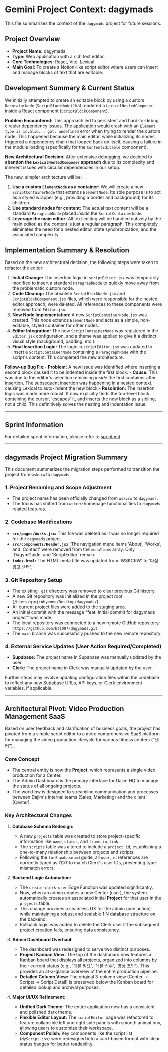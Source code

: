 # Gemini Project Context: dagymads

This file summarizes the context of the `dagymads` project for future sessions.

## Project Overview

- **Project Name:** dagymads
- **Type:** Web application with a rich text editor.
- **Core Technologies:** React, Vite, Lexical.
- **Main Goal:** To create a Notion-like script editor where users can insert and manage blocks of text that are editable.

## Development Summary & Current Status

We initially attempted to create an editable block by using a custom `DecoratorNode` (`ScriptBlockNode`) that rendered a `LexicalNestedComposer` inside a React component (`ScriptBlockComponent`).

**Problem Encountered:**
This approach led to persistent and hard-to-debug circular dependency issues. The application would crash with an `Element type is invalid... got: undefined` error when trying to render the custom node. This happened because the main editor, while initializing its nodes, triggered a dependency chain that looped back on itself, causing a failure in the module loading (specifically for the `ContentEditable` component).

**New Architectural Decision:**
After extensive debugging, we decided to **abandon the `LexicalNestedComposer` approach** due to its complexity and inherent issues with circular dependencies in our setup.

The new, simpler architecture will be:
1.  **Use a custom `ElementNode` as a container:** We will create a new `ScriptContainerNode` that extends `ElementNode`. Its sole purpose is to act as a styled wrapper (e.g., providing a border and background) for its children.
2.  **Use standard nodes for content:** The actual text content will be a standard `ParagraphNode` placed *inside* the `ScriptContainerNode`. 
3.  **Leverage the main editor:** All text editing will be handled natively by the main editor, as the content is just a regular paragraph. This completely eliminates the need for a nested editor, state synchronization, and the associated complexity.

## Implementation Summary & Resolution

Based on the new architectural decision, the following steps were taken to refactor the editor:

1.  **Initial Change:** The insertion logic in `scriptEditor.jsx` was temporarily modified to insert a standard `ParagraphNode` to quickly move away from the problematic custom node.
2.  **Code Cleanup:** The obsolete `ScriptBlockNode.jsx` and `ScriptBlockComponent.jsx` files, which were responsible for the nested editor approach, were deleted. All references to these components were removed from `Editor.jsx`.
3.  **New Node Implementation:** A new `ScriptContainerNode.jsx` was created. This node extends `ElementNode` and acts as a simple, non-editable, styled container for other nodes.
4.  **Editor Integration:** The new `ScriptContainerNode` was registered in the `Editor.jsx` configuration, and a theme was applied to give it a distinct visual style (background, padding, etc.).
5.  **Final Insertion Logic:** The logic in `scriptEditor.jsx` was updated to insert a `ScriptContainerNode` containing a `ParagraphNode` with the script's content. This completed the new architecture.

**Follow-up Bug Fix:**- **Problem:** A new issue was identified where inserting a second block caused it to be indented inside the first block. - **Cause:** This was due to the editor's selection remaining *inside* the first container after insertion. The subsequent insertion was happening in a nested context, causing Lexical to auto-indent the new block.- **Resolution:** The insertion logic was made more robust. It now explicitly finds the top-level block containing the cursor, 'escapes' it, and inserts the new block as a sibling, not a child. This definitively solves the nesting and indentation issue.

---

## Sprint Information

For detailed sprint information, please refer to [sprint.md](./sprint.md).

---

## dagymads Project Migration Summary

This document summarizes the migration steps performed to transition the project from `wskcrw` to `dagymads`.

### 1. Project Renaming and Scope Adjustment
- The project name has been officially changed from `wskcrw` to `dagymads`.
- The focus has shifted from `wskcrw` homepage functionalities to `dagymads` related features.

### 2. Codebase Modifications
- **`src/pages/Works.jsx`:** This file was deleted as it was no longer required for the `dagymads` project.
- **`src/components/Header.jsx`:** The navigation menu items 'About', 'Works', and 'Contact' were removed from the `menuItems` array. Only 'DagymGuide' and 'ScriptEditor' remain.
- **`index.html`:** The HTML meta title was updated from 'WSKCRW' to '다짐 광고 센터'.

### 3. Git Repository Setup
- The existing `.git` directory was removed to clear previous Git history.
- A new Git repository was initialized in the project root (`/Users/gimjinhyeong/Desktop/dagymads/`).
- All current project files were added to the staging area.
- An initial commit with the message "feat: Initial commit for dagymads project" was made.
- The local repository was connected to a new remote GitHub repository: `https://github.com/btl007/dagymads.git`.
- The `main` branch was successfully pushed to the new remote repository.

### 4. External Service Updates (User Action Required/Completed)
- **Supabase:** The project name in Supabase was manually updated by the user.
- **Clerk:** The project name in Clerk was manually updated by the user.

Further steps may involve updating configuration files within the codebase to reflect any new Supabase URLs, API keys, or Clerk environment variables, if applicable.

---

## Architectural Pivot: Video Production Management SaaS

Based on user feedback and clarification of business goals, the project has pivoted from a simple script editor to a more comprehensive SaaS platform for managing the video production lifecycle for various fitness centers ("센터").

### Core Concept

- The central entity is now the **Project**, which represents a single video production for a Center.
- The Admin Dashboard is the primary interface for Dajim HQ to manage the status of all ongoing projects.
- The workflow is designed to streamline communication and processes between Dajim's internal teams (Sales, Marketing) and the client (Center).

### Key Architectural Changes

1.  **Database Schema Redesign:**
    *   A new `projects` table was created to store project-specific information like `name`, `status`, and `frame_io_link`.
    *   The `scripts` table was altered to include a `project_id`, establishing a one-to-many relationship between projects and scripts.
    *   Following the `forSupabase.md` guide, all `user_id` references are correctly typed as `TEXT` to match Clerk's user IDs, preventing type-mismatch errors.

2.  **Backend Logic Automation:**
    *   The `create-clerk-user` Edge Function was updated significantly.
    *   Now, when an admin creates a new Center (user), the system automatically creates an associated initial **Project** for that user in the `projects` table.
    *   This change provides a seamless UX for the admin (one action) while maintaining a robust and scalable 1:N database structure on the backend.
    *   Rollback logic was added to delete the Clerk user if the subsequent project creation fails, ensuring data consistency.

3.  **Admin Dashboard Overhaul:**
    *   The dashboard was redesigned to serve two distinct purposes.
    *   **Project Kanban View:** The top of the dashboard now features a Kanban board that displays all projects, organized into columns by their current status (e.g., '대본 필요', '대본 접수', '영상 초안'). This provides an at-a-glance overview of the entire production pipeline.
    *   **Detailed Column View:** The original 3-column view (Center -> Scripts -> Script Detail) is preserved below the Kanban board for detailed lookup and archival purposes.

4.  **Major UI/UX Refinement:**
    *   **Unified Dark Theme:** The entire application now has a consistent and polished dark theme.
    *   **Flexible Editor Layout:** The `scriptEditor` page was refactored to feature collapsible left and right side panels with smooth animations, allowing users to customize their workspace.
    *   **Component Polish:** Key components like the script list (`MyScript.jsx`) were redesigned into a card-based format with clear status badges for better readability.